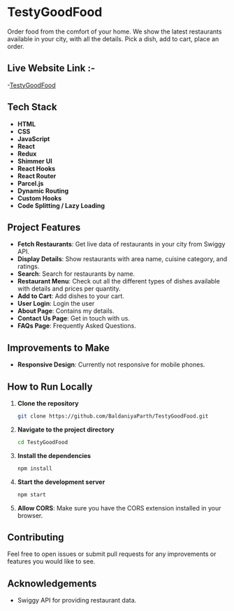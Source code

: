 # TestyGoodFood

Order food from the comfort of your home. We show the latest restaurants available in your city, with all the details. Pick a dish, add to cart, place an order.

## Live Website Link :-

-[TestyGoodFood](https://testygoodfood.onrender.com/)

## Tech Stack

- **HTML**
- **CSS**
- **JavaScript**
- **React**
- **Redux**
- **Shimmer UI**
- **React Hooks**
- **React Router**
- **Parcel.js**
- **Dynamic Routing**
- **Custom Hooks**
- **Code Splitting / Lazy Loading**

## Project Features

- **Fetch Restaurants**: Get live data of restaurants in your city from Swiggy API.
- **Display Details**: Show restaurants with area name, cuisine category, and ratings.
- **Search**: Search for restaurants by name.
- **Restaurant Menu**: Check out all the different types of dishes available with details and prices per quantity.
- **Add to Cart**: Add dishes to your cart.
- **User Login**: Login the user
- **About Page**: Contains my details.
- **Contact Us Page**: Get in touch with us.
- **FAQs Page**: Frequently Asked Questions.

## Improvements to Make

- **Responsive Design**: Currently not responsive for mobile phones.

## How to Run Locally

1. **Clone the repository**
    ```bash
    git clone https://github.com/BaldaniyaParth/TestyGoodFood.git
    ```

2. **Navigate to the project directory**
    ```bash
    cd TestyGoodFood
    ```

3. **Install the dependencies**
    ```bash
    npm install
    ```

4. **Start the development server**
    ```bash
    npm start
    ```

5. **Allow CORS**: Make sure you have the CORS extension installed in your browser.

## Contributing

Feel free to open issues or submit pull requests for any improvements or features you would like to see.

## Acknowledgements

- Swiggy API for providing restaurant data.



